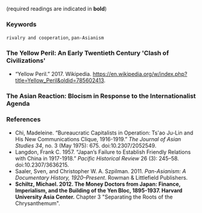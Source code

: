 (required readings are indicated in **bold**)


### Keywords
`rivalry and cooperation`, `pan-Asianism`

### The Yellow Peril: An Early Twentieth Century 'Clash of Civilizations'
* “Yellow Peril.” 2017. Wikipedia. https://en.wikipedia.org/w/index.php?title=Yellow_Peril&oldid=785602413.

### The Asian Reaction: Blocism in Response to the Internationalist Agenda

### References
* Chi, Madeleine. “Bureaucratic Capitalists in Operation: Ts'ao Ju-Lin and His New Communications Clique, 1916-1919.” *The Journal of Asian Studies 34*, no. 3 (May 1975): 675. doi:10.2307/2052549.
* Langdon, Frank C. 1957. “Japan’s Failure to Establish Friendly Relations with China in 1917-1918.” *Pacific Historical Review* 26 (3): 245–58. doi:10.2307/3636215.
* Saaler, Sven, and Christopher W. A. Szpilman. 2011. *Pan-Asianism: A Documentary History, 1920–Present*. Rowman & Littlefield Publishers.
* **Schiltz, Michael. 2012. The Money Doctors from Japan: Finance, Imperialism, and the Building of the Yen Bloc, 1895-1937. Harvard University Asia Center.** Chapter 3 "Separating the Roots of the Chrysanthemum".
